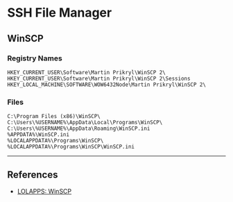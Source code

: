 # SSH File Manager

## WinSCP

### Registry Names

```
HKEY_CURRENT_USER\Software\Martin Prikryl\WinSCP 2\
HKEY_CURRENT_USER\Software\Martin Prikryl\WinSCP 2\Sessions
HKEY_LOCAL_MACHINE\SOFTWARE\WOW6432Node\Martin Prikryl\WinSCP 2\
```

### Files

```
C:\Program Files (x86)\WinSCP\
C:\Users\%USERNAME%\AppData\Local\Programs\WinSCP\
C:\Users\%USERNAME%\AppData\Roaming\WinSCP.ini
%APPDATA%\WinSCP.ini
%LOCALAPPDATA%\Programs\WinSCP\
%LOCALAPPDATA%\Programs\WinSCP\WinSCP.ini
```

---
## References

- [LOLAPPS: WinSCP](https://lolapps-project.github.io/lolapps/Desktop/winscp/)